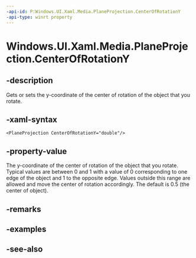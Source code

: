 ```yaml
---
-api-id: P:Windows.UI.Xaml.Media.PlaneProjection.CenterOfRotationY
-api-type: winrt property
---
```


<!-- Property syntax
public double CenterOfRotationY { get;  set; }
-->

# Windows.UI.Xaml.Media.PlaneProjection.CenterOfRotationY

## -description
Gets or sets the y-coordinate of the center of rotation of the object that you rotate.



## -xaml-syntax
```xaml
<PlaneProjection CenterOfRotationY="double"/>
```


## -property-value
The y-coordinate of the center of rotation of the object that you rotate. Typical values are between 0 and 1 with a value of 0 corresponding to one edge of the object and 1 to the opposite edge. Values outside this range are allowed and move the center of rotation accordingly. The default is 0.5 (the center of object).

## -remarks

## -examples

## -see-also

